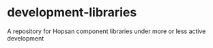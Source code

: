 # development-libraries
A repository for Hopsan component libraries under more or less active development
